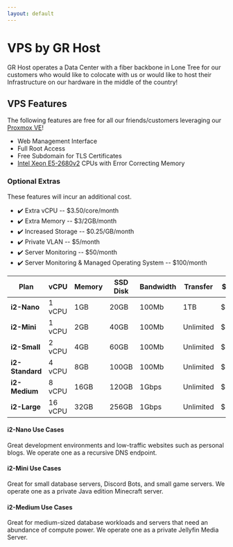 ```yaml
---
layout: default
---
```

# VPS by GR Host 
GR Host operates a Data Center with a fiber backbone in Lone Tree for our customers who would like to colocate with us or would like to host their Infrastructure on our hardware in the middle of the country!

## VPS Features
The following features are free for all our friends/customers leveraging our [Proxmox VE](https://www.proxmox.com/en/)!
- Web Management Interface
- Full Root Access
- Free Subdomain for TLS Certificates
- [Intel Xeon E5-2680v2](https://ark.intel.com/content/www/us/en/ark/products/75277/intel-xeon-processor-e52680-v2-25m-cache-2-80-ghz.html) CPUs with Error Correcting Memory

### Optional Extras
These features will incur an additional cost.  
- :heavy_check_mark: Extra vCPU -- $3.50/core/month
- :heavy_check_mark: Extra Memory -- $3/2GB/month
- :heavy_check_mark: Increased Storage -- $0.25/GB/month
- :heavy_check_mark: Private VLAN -- $5/month
- :heavy_check_mark: Server Monitoring -- $50/month
- :heavy_check_mark: Server Monitoring & Managed Operating System -- $100/month 

| **Plan**        | vCPU    | Memory | SSD Disk | Bandwidth | Transfer  | $/mo  |
| ---             | ---     | ---    | ---      | ---       | ---       | ---   | 
| **i2-Nano**     | 1 vCPU  | 1GB    | 20GB     | 100Mb     | 1TB       | $3.50 | 
| **i2-Mini**     | 1 vCPU  | 2GB    | 40GB     | 100Mb     | Unlimited | $6    | 
| **i2-Small**    | 2 vCPU  | 4GB    | 60GB     | 100Mb     | Unlimited | $12   | 
| **i2-Standard** | 4 vCPU  | 8GB    | 100GB    | 100Mb     | Unlimited | $24   | 
| **i2-Medium**   | 8 vCPU  | 16GB   | 120GB    | 1Gbps     | Unlimited | $48   | 
| **i2-Large**    | 16 vCPU | 32GB   | 256GB    | 1Gbps     | Unlimited | $96   | 

#### i2-Nano Use Cases
Great development environments and low-traffic websites such as personal blogs. We operate one as a recursive DNS endpoint.   

#### i2-Mini Use Cases
Great for small database servers, Discord Bots, and small game servers. We operate one as a private Java edition Minecraft server. 

#### i2-Medium Use Cases 
Great for medium-sized database workloads and servers that need an abundance of compute power. We operate one as a private Jellyfin Media Server.

